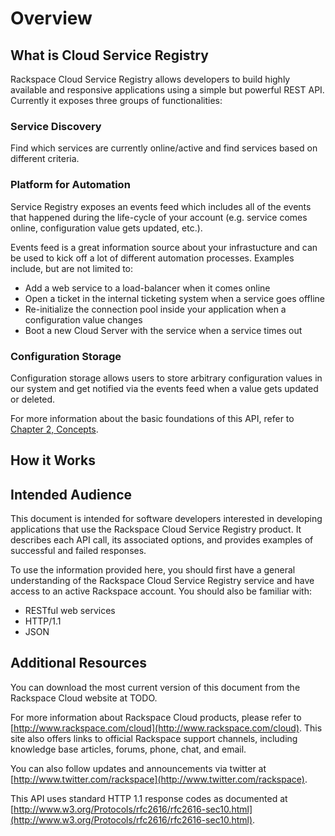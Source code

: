 # Overview

## What is Cloud Service Registry

Rackspace Cloud Service Registry allows developers to build highly
available and responsive applications using a simple but powerful REST API.
Currently it exposes three groups of functionalities:

### Service Discovery

Find which services are currently online/active and find services based on
different criteria.

### Platform for Automation

Service Registry exposes an events feed which includes all of the events
that happened during the life-cycle of your account (e.g. service comes
online, configuration value gets updated, etc.).

Events feed is a great information source about your infrastucture and can
be used to kick off a lot of different automation processes. Examples
include, but are not limited to:

- Add a web service to a load-balancer when it comes online
- Open a ticket in the internal ticketing system when a service goes offline
- Re-initialize the connection pool inside your application when a
configuration value changes
- Boot a new Cloud Server with the service when a service times out

### Configuration Storage

Configuration storage allows users to store arbitrary configuration values
in our system and get notified via the events feed when a value gets
updated or deleted.

For more information about the basic foundations of this API, refer to
[Chapter 2, Concepts](Concepts).

## How it Works

## Intended Audience

This document is intended for software developers interested in developing
applications that use the Rackspace Cloud Service Registry product. It describes
each API call, its associated options, and provides examples of successful
and failed responses.

To use the information provided here, you should first have a general
understanding of the Rackspace Cloud Service Registry service and have access
to an active Rackspace account. You should also be familiar with:

* RESTful web services
* HTTP/1.1
* JSON

## Additional Resources

You can download the most current version of this document from the
Rackspace Cloud website at TODO.

For more information about Rackspace Cloud products, please refer to
[http://www.rackspace.com/cloud](http://www.rackspace.com/cloud). This site
also offers links to official Rackspace support channels, including
knowledge base articles, forums, phone, chat, and email.

You can also follow updates and announcements via twitter at
[http://www.twitter.com/rackspace](http://www.twitter.com/rackspace).

This API uses standard HTTP 1.1 response codes as documented at
[http://www.w3.org/Protocols/rfc2616/rfc2616-sec10.html](http://www.w3.org/Protocols/rfc2616/rfc2616-sec10.html).
